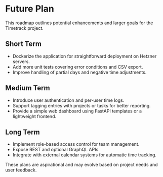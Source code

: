 # Future Plan

This roadmap outlines potential enhancements and larger goals for the Timetrack project.

## Short Term
- Dockerize the application for straightforward deployment on Hetzner servers.
- Add more unit tests covering error conditions and CSV export.
- Improve handling of partial days and negative time adjustments.

## Medium Term
- Introduce user authentication and per-user time logs.
- Support tagging entries with projects or tasks for better reporting.
- Provide a simple web dashboard using FastAPI templates or a lightweight frontend.

## Long Term
- Implement role-based access control for team management.
- Expose REST and optional GraphQL APIs.
- Integrate with external calendar systems for automatic time tracking.

These plans are aspirational and may evolve based on project needs and user feedback.
